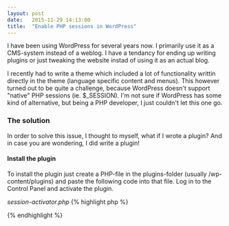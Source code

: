 ```yaml
---
layout: post
date:   2015-11-29 14:13:00
title:  "Enable PHP sessions in WordPress"
---
```

I have been using WordPress for several years now. I primarily use it as a CMS-system instead of a weblog. I have a tendancy for ending up writing plugins or just tweaking the website instad of using it as an actual blog.
<div class="seperator"></div>
I recently had to write a theme which included a lot of functionality writtin directly in the theme (language specific content and menus). This however turned out to be quite a challenge, because WordPress doesn't support "native" PHP sessions (ie. $_SESSION). I'm not sure if WordPress has some kind of alternative, but being a PHP developer, I just couldn't let this one go.

### The solution
In order to solve this issue, I thought to myself, what if I wrote a plugin?
And in case you are wondering, I did write a plugin!

#### Install the plugin
To install the plugin just create a PHP-file in the plugins-folder (usually /wp-content/plugins) and paste the following code into that file. Log in to the Control Panel and activate the plugin.
<div class="seperator"></div>

*session-activator.php*
{% highlight php %}
<?php
/*
Plugin Name: Session Activator
Description: Enables the use of PHP sessions ($_SESSION) in themes and plugins.
Version: 1.0.0
Author: Christian Tang
Author URI: http://christiantang.dk
*/
add_action('init', 'session_activator_start', 1);
add_action('wp_logout', 'session_activator_end');
add_action('wp_login', 'session_activator_end');

function session_activator_start() {
    if(!session_id()) {
        session_start();
    }
}

function session_activator_end() {
    session_destroy();
}
?>
{% endhighlight %}